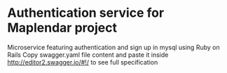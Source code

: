 # Authentication service for Maplendar project

Microservice featuring authentication and sign up in mysql using Ruby on Rails
Copy swagger.yaml file content and paste it inside http://editor2.swagger.io/#!/ to see full specification
